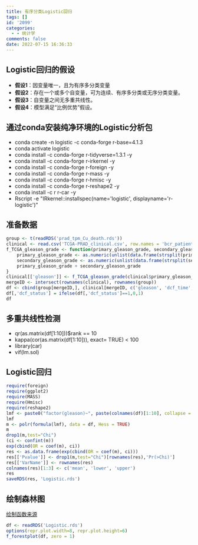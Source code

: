 ```yaml
---
title: 有序分类Logistic回归
tags: []
id: '2099'
categories:
  - - 统计学
comments: false
date: 2022-07-15 16:36:33
---
```


## Logistic回归的假设

*   **假设1**：因变量唯一，且为有序多分类变量
*   **假设2**：存在一个或多个自变量，可为连续、有序多分类或无序分类变量。
*   **假设3**：自变量之间无多重共线性。
*   **假设4**：模型满足“比例优势”假设。

## 通过conda安装纯净环境的Logistic分析包

*   conda create -n logistic -c conda-forge r-base=4.1.3
*   conda activate logistic
*   conda install -c conda-forge r-tidyverse=1.3.1 -y
*   conda install -c conda-forge r-irkernel -y
*   conda install -c conda-forge r-foreign -y
*   conda install -c conda-forge r-mass -y
*   conda install -c conda-forge r-hmisc -y
*   conda install -c conda-forge r-reshape2 -y
*   conda install -c r r-car -y
*   Rscript -e "IRkernel::installspec(name='logistic', displayname='r-logistic')"

## 准备数据

```R
group <- t(readRDS('prad_tpm_Cu_death.rds'))
clinical <- read.csv('TCGA-PRAD_clinical.csv', row.names = 'bcr_patient_barcode')
f_TCGA_gleason_grade <- function(primary_gleason_grade, secondary_gleason_grade){
    primary_gleason_grade <- as.numeric(unlist(data.frame(strsplit(primary_gleason_grade, ' '))[2,]))
    secondary_gleason_grade <- as.numeric(unlist(data.frame(strsplit(secondary_gleason_grade, ' '))[2,]))
    primary_gleason_grade + secondary_gleason_grade
}
clinical[['gleason']] <- f_TCGA_gleason_grade(clinical$primary_gleason_grade, clinical$secondary_gleason_grade)
mergeID <- intersect(rownames(clinical), rownames(group))
df <- cbind(group[mergeID,], clinical[mergeID, c('gleason', 'dcf_time', 'dcf_status', 'os_time', 'os_status')])
df[,'dcf_status'] = ifelse(df[,'dcf_status']==1,0,1)
df
```

## 多重共线性检测

*   qr(as.matrix(df\[1:10\]))$rank == 10
*   kappa(cor(as.matrix(df\[1:10\])), exact= TRUE) < 100
*   library(car)
*   vif(lm.sol)

## Logistic回归

```R
require(foreign)
require(ggplot2)
require(MASS)
require(Hmisc)
require(reshape2)
lmf <- paste0("factor(gleason)~", paste(colnames(df)[1:10], collapse = '+'))
lmf
m <- polr(formula(lmf), data = df, Hess = TRUE)
m
drop1(m,test="Chi") 
(ci <- confint(m))
exp(cbind(OR = coef(m), ci))
res <- as.data.frame(exp(cbind(OR = coef(m), ci)))
res[['Pvalue']] <- drop1(m,test="Chi")[rownames(res),'Pr(>Chi)']
res[['VarName']] <- rownames(res)
colnames(res)[1:3] <- c('mean', 'lower', 'upper')
res
saveRDS(res, 'Logistic.rds')
```

## 绘制森林图

[绘制函数来源](https://occdn.limour.top/2097.html)

```R
df <- readRDS('Logistic.rds')
options(repr.plot.width=8, repr.plot.height=6)
f_forestplot(df, zero = 1)
```